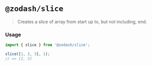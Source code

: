 # `@zodash/slice`

> Creates a slice of array from start up to, but not including, end.

### Usage

```js
import { slice } from '@zodash/slice';

slice([1, 2, 3], 1);
// => [2, 3]
```
